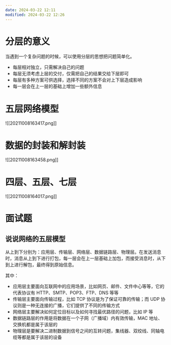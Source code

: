 ```yaml
---
date: 2024-03-22 12:11
modified: 2024-03-22 12:26
---
```


# 分层的意义

当遇到一个复杂问题的时候，可以使用分层的思想把问题简单化。

- 每层相对独立，只需解决自己的问题
- 每层无须考虑上层的交付，仅需把自己的结果交给下层即可
- 每层有多种方案可供选择，选择不同的方案不会对上下层造成影响
- 每一层会在上一层的基础上增加一些额外信息

# 五层网络模型

![[20211008163417.png]]

# 数据的封装和解封装

![[20211008163458.png]]

# 四层、五层、七层

![[20211008164017.png]]

# 面试题

## 说说网络的五层模型

从上到下分别为：应用层、传输层、网络层、数据链路层、物理层。在发送消息时，消息从上到下进行打包，每一层会在上一层基础上加包，而接受消息时，从下到上进行解包，最终得到原始信息。

其中：

- 应用层主要面向互联网中的应用场景，比如网页、邮件、文件中心等等，它的代表协议有 HTTP、SMTP、POP3、FTP、DNS 等等
- 传输层主要面向传输过程，比如 TCP 协议是为了保证可靠的传输；而 UDP 协议则是一种无连接的广播，它们提供了不同的传输方式
- 网络层主要解决如何定位目标以及如何寻找最优路径的问题，比如 IP 等
- 数据链路层的作用是将数据在一个子网（广播域）内有效传输，MAC 地址、交换机都是属于该层的
- 物理层是要解决二进制数据到信号之间的互转问题，集线器、双绞线、同轴电缆等都是属于该层的设备
